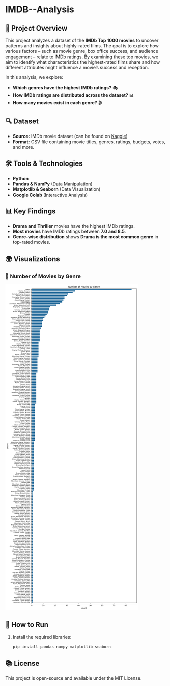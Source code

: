 # IMDB--Analysis

## 📌 Project Overview

This project analyzes a dataset of the **IMDb Top 1000 movies** to uncover patterns and insights about highly-rated films. The goal is to explore how various factors – such as movie genre, box office success, and audience engagement – relate to IMDb ratings. By examining these top movies, we aim to identify what characteristics the highest-rated films share and how different attributes might influence a movie’s success and reception.

In this analysis, we explore:
- **Which genres have the highest IMDb ratings?** 🎭
- **How IMDb ratings are distributed across the dataset?** 📊
- **How many movies exist in each genre?** 🎬

## 🔍 Dataset

- **Source:** IMDb movie dataset (can be found on [Kaggle](https://www.kaggle.com/datasets/harshitshankhdhar/imdb-dataset-of-top-1000-movies-and-tv-shows?select=imdb_top_1000.csv))
- **Format:** CSV file containing movie titles, genres, ratings, budgets, votes, and more.

## 🛠️ Tools & Technologies

- **Python**
- **Pandas & NumPy** (Data Manipulation)
- **Matplotlib & Seaborn** (Data Visualization)
- **Google Colab** (Interactive Analysis)

## 📊 Key Findings

- **Drama and Thriller** movies have the highest IMDb ratings.
- **Most movies** have IMDb ratings between **7.0 and 8.5**.
- **Genre-wise distribution** shows **Drama is the most common genre** in top-rated movies.

## 🌍 Visualizations
### 📌 Number of Movies by Genre
![Genre Count](https://github.com/Asalghaani/IMDB--Analysis/blob/main/Images/genere_count.png)

## 🚀 How to Run

1. Install the required libraries:
   ```bash
   pip install pandas numpy matplotlib seaborn

## 📚 License
This project is open-source and available under the MIT License.



   

